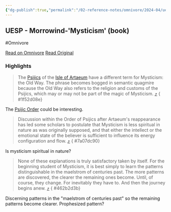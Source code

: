 ```yaml
---
{"dg-publish":true,"permalink":"/02-reference-notes/omnivore/2024-04/uesp-morrowind-mysticism-book/","title":"UESP - Morrowind-'Mysticism' (book)\n","metatags":{"description":"UESP article on the book 'Mysticism' found in Morrowind","og:image":"https://i.imgur.com/LmCg5HX.png"},"tags":["Mysticism","MW-May-Modathon-2024"]}
---
```



## UESP - Morrowind-'Mysticism' (book)
#Omnivore

[Read on Omnivore](https://omnivore.app/me/morrowind-mysticism-book-the-unofficial-elder-scrolls-pages-uesp-18f2df39ed1)
[Read Original](https://en.uesp.net/wiki/Morrowind:Mysticism_(book))

### Highlights

> The [Psijics](https://en.uesp.net/wiki/Lore:Psijic%5FOrder "Lore:Psijic Order") of the [Isle of Artaeum](https://en.uesp.net/wiki/Lore:Artaeum "Lore:Artaeum") have a different term for Mysticism: the Old Way. The phrase becomes bogged in semantic quagmire because the Old Way also refers to the religion and customs of the Psijics, which may or may not be part of the magic of Mysticism. [⤴️](https://omnivore.app/me/morrowind-mysticism-book-the-unofficial-elder-scrolls-pages-uesp-18f2df39ed1#1f52d08e-f1b3-40de-b09e-864bdba4c148) 
{ #1f52d08e}


The [Psijic Order](https://en.uesp.net/wiki/Lore:Psijic_Order) could be interesting.

> Discussion within the Order of Psijics after Artaeum's reappearance has led some scholars to postulate that Mysticism is less spiritual in nature as was originally supposed, and that either the intellect or the emotional state of the believer is sufficient to influence its energy configuration and flow. [⤴️](https://omnivore.app/me/morrowind-mysticism-book-the-unofficial-elder-scrolls-pages-uesp-18f2df39ed1#7a07dc90-fa25-4243-af26-6bee149153bc) 
{ #7a07dc90}


Is mysticism spiritual in nature?

> None of these explanations is truly satisfactory taken by itself. For the beginning student of Mysticism, it is best simply to learn the patterns distinguishable in the maelstrom of centuries past. The more patterns are discovered, the clearer the remaining ones become. Until, of course, they change. For inevitably they have to. And then the journey begins anew. [⤴️](https://omnivore.app/me/morrowind-mysticism-book-the-unofficial-elder-scrolls-pages-uesp-18f2df39ed1#462b2d3b-1f95-4e73-920a-4bf39a4b04dc) 
{ #462b2d3b}


Discerning patterns in the "maelstrom of centuries past" so the remaining patterns become clearer. Prophesized pattern?

